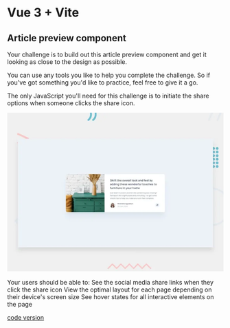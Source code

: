 # Vue 3 + Vite
## Article preview component

Your challenge is to build out this article preview component and get it looking as close to the design as possible.

You can use any tools you like to help you complete the challenge. So if you've got something you'd like to practice, feel free to give it a go.

The only JavaScript you'll need for this challenge is to initiate the share options when someone clicks the share icon.

![Design](article-preview-component-img.webp)

Your users should be able to:
See the social media share links when they click the share icon
View the optimal layout for each page depending on their device's screen size
See hover states for all interactive elements on the page

[code version](https://github.com/Yonerfy/article-preview-component)

